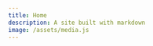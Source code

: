```yaml
---
title: Home
description: A site built with markdown
image: /assets/media.js
---
```


<product-list></product-list>
